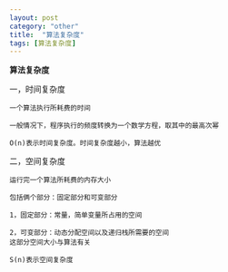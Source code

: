```yaml
---
layout: post
category: "other"
title:  "算法复杂度"
tags: [算法复杂度]
---
```

**算法复杂度**

一，时间复杂度
	
	一个算法执行所耗费的时间
	
	一般情况下，程序执行的频度转换为一个数学方程，取其中的最高次幂
	
	O(n)表示时间复杂度。时间复杂度越小，算法越优

二，空间复杂度

	运行完一个算法所耗费的内存大小
	
	包括俩个部分：固定部分和可变部分
	
	1，固定部分：常量，简单变量所占用的空间
	
	2，可变部分：动态分配空间以及递归栈所需要的空间
	这部分空间大小与算法有关
	
	S(n)表示空间复杂度